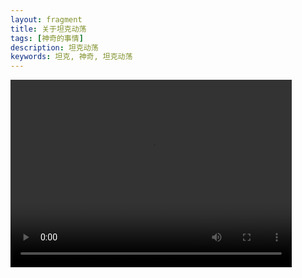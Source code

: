 ```yaml
---
layout: fragment
title: 关于坦克动荡
tags: [神奇的事情]
description: 坦克动荡
keywords: 坦克, 神奇, 坦克动荡
---
```


<video src="/images/posts/tanke.mp4" controls="" height=300 width=450></video>
